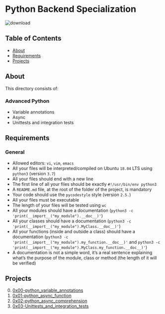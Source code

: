 # Python Backend Specialization
![download](https://github.com/samuelselasi/alx-backend-python/assets/85158665/99a6546e-6867-4434-88a1-e43dd2c3ffc3)

## Table of Contents
* [About](#about)
* [Requirements](#requirements)
* [Projects](#projects)

## About
This directory consists of:

### Advanced Python
- Variable annotations
- Async
- Unittests and integration tests

## Requirements
### General
* Allowed editors: `vi`, `vim`, `emacs`
* All your files will be interpreted/compiled on Ubuntu `18.04` LTS using `python3` (version `3.7`)
* All your files should end with a new line
* The first line of all your files should be exactly `#!/usr/bin/env python3`
* A `README.md` file, at the root of the folder of the project, is mandatory
* Your code should use the `pycodestyle` style (version `2.5.`)
* All your files must be executable
* The length of your files will be tested using `wc`
* All your modules should have a documentation (`python3 -c 'print(__import__("my_module").__doc__)'`)
* All your classes should have a documentation (`python3 -c 'print(__import__("my_module").MyClass.__doc__)'`)
* All your functions (inside and outside a class) should have a documentation (`python3 -c 'print(__import__("my_module").my_function.__doc__)'` and `python3 -c 'print(__import__("my_module").MyClass.my_function.__doc__)'`)
* A documentation is not a simple word, it’s a real sentence explaining what’s the purpose of the module, class or method (the length of it will be verified)

## Projects
0. [0x00-python_variable_annotations](./0x00-python_variable_annotations)
1. [0x01-python_async_function](./0x01-python_async_function)
2. [0x02-python_async_comprehension](./0x02-python_async_comprehension)
3. [0x03-Unittests_and_integration_tests](./0x03-Unittests_and_integration_tests)
